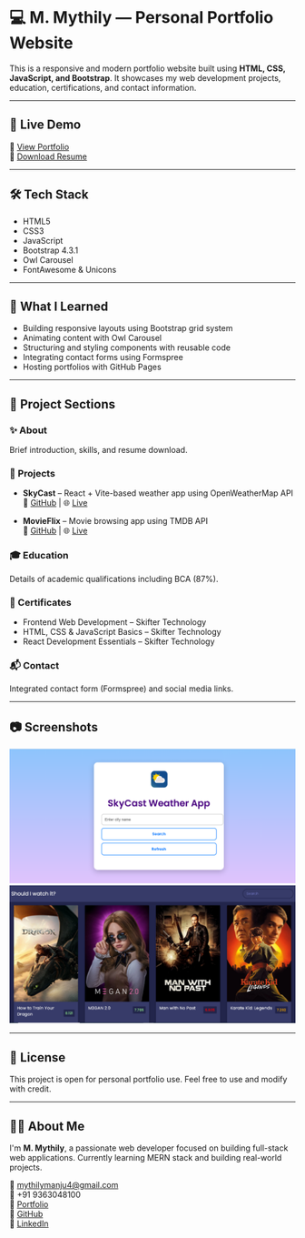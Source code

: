 # 💻 M. Mythily — Personal Portfolio Website

This is a responsive and modern portfolio website built using **HTML, CSS, JavaScript, and Bootstrap**. It showcases my web development projects, education, certifications, and contact information.

---

## 🚀 Live Demo

🔗 [View Portfolio](https://mythilymanju.github.io/portfolio/)  
📄 [Download Resume](document/Mythily_resume%20(2).pdf)

---

## 🛠️ Tech Stack

- HTML5  
- CSS3  
- JavaScript  
- Bootstrap 4.3.1  
- Owl Carousel  
- FontAwesome & Unicons  

---

## 🧠 What I Learned

- Building responsive layouts using Bootstrap grid system  
- Animating content with Owl Carousel  
- Structuring and styling components with reusable code  
- Integrating contact forms using Formspree  
- Hosting portfolios with GitHub Pages  

---

## 📁 Project Sections

### ✨ About
Brief introduction, skills, and resume download.

### 🎯 Projects
- **SkyCast** – React + Vite-based weather app using OpenWeatherMap API  
  🔗 [GitHub](https://github.com/Mythilymanju/skycast-weather-app) | 🌐 [Live](https://weatherzone-sky.netlify.app)

- **MovieFlix** – Movie browsing app using TMDB API  
  🔗 [GitHub](https://github.com/Mythilymanju/movie-app) | 🌐 [Live](https://movieflix-mythily.netlify.app)

### 🎓 Education
Details of academic qualifications including BCA (87%).

### 📜 Certificates
- Frontend Web Development – Skifter Technology  
- HTML, CSS & JavaScript Basics – Skifter Technology  
- React Development Essentials – Skifter Technology  

### 📬 Contact
Integrated contact form (Formspree) and social media links.

---

## 📷 Screenshots

![SkyCast](images/project/skycast1.png)  
![MovieFlix](images/project/movieflix1.png)

---

## 🧾 License

This project is open for personal portfolio use. Feel free to use and modify with credit.

---

## 🙋‍♀️ About Me

I'm **M. Mythily**, a passionate web developer focused on building full-stack web applications. Currently learning MERN stack and building real-world projects.

📧 mythilymanju4@gmail.com  
📱 +91 9363048100  
🔗 [Portfolio](https://yourusername.github.io/portfolio)  
🔗 [GitHub](https://github.com/Mythilymanju)  
🔗 [LinkedIn](https://linkedin.com/in/mythilymanju)
